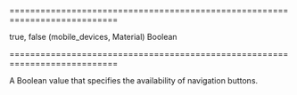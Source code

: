 ===========================================================================
<!--default-->true, false (mobile_devices, Material)<!--/default-->
<!--type-->Boolean<!--/type-->
===========================================================================

<!--shortDescription-->
A Boolean value that specifies the availability of navigation buttons.
<!--/shortDescription-->

<!--fullDescription-->

<!--/fullDescription-->